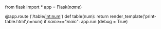 from flask import *
app = Flask(_name_)

@app.route ('/table/<int:num>')
def table(num):
    return render_template('print-table.html',n=num)
if _name_=="_main_":
    app.run (debug = True)

